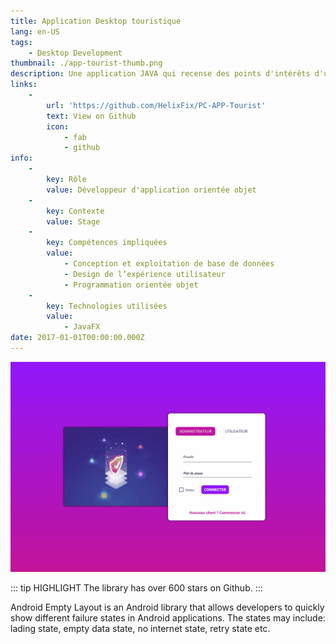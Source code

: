 ```yaml
---
title: Application Desktop touristique
lang: en-US
tags:
    - Desktop Development
thumbnail: ./app-tourist-thumb.png
description: Une application JAVA qui recense des points d'intérêts d'une ville.
links:
    -
        url: 'https://github.com/HelixFix/PC-APP-Tourist'
        text: View on Github
        icon:
            - fab
            - github
info:
    -
        key: Rôle
        value: Développeur d'application orientée objet
    -
        key: Contexte
        value: Stage
    -
        key: Compétences impliquées
        value:
            - Conception et exploitation de base de données
            - Design de l’expérience utilisateur
            - Programmation orientée objet
    -
        key: Technologies utilisées
        value:
            - JavaFX
date: 2017-01-01T00:00:00.000Z
---
```

![An image](/StageTwo.gif)

::: tip HIGHLIGHT
The library has over 600 stars on Github.
:::

Android Empty Layout is an Android library that allows developers to quickly show different failure states in Android applications. The states may include: lading state, empty data state, no internet state, retry state etc.
